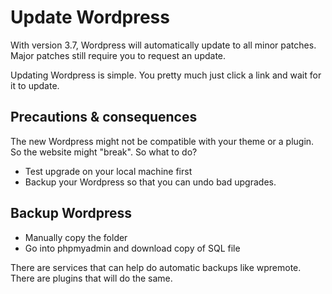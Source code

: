# Update Wordpress

With version 3.7, Wordpress will automatically update to all minor patches. Major patches still require you to request an update.

Updating Wordpress is simple. You pretty much just click a link and wait for it to update.

## Precautions & consequences

The new Wordpress might not be compatible with your theme or a plugin. So the website might "break". So what to do?

* Test upgrade on your local machine first
* Backup your Wordpress so that you can undo bad upgrades.

## Backup Wordpress

* Manually copy the folder
* Go into phpmyadmin and download copy of SQL file

There are services that can help do automatic backups like wpremote. There are plugins that will do the same.